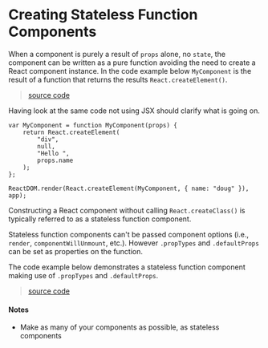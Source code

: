 # Creating Stateless Function Components

When a component is purely a result of `props` alone, no `state`, the component can be written as a pure function avoiding the need to create a React component instance. In the code example below `MyComponent` is the result of a function that returns the results `React.createElement()`.

> [source code](https://jsfiddle.net/5nzpxyuu/#tabs=js,result,html,resources)

Having look at the same code not using JSX should clarify what is going on.

```
var MyComponent = function MyComponent(props) {
	return React.createElement(
		"div",
		null,
		"Hello ",
		props.name
	);
};

ReactDOM.render(React.createElement(MyComponent, { name: "doug" }), app);
```

Constructing a React component without calling `React.createClass()` is typically referred to as a stateless function component.

Stateless function components can't be passed component options (i.e., `render`, `componentWillUnmount`, etc.). However `.propTypes` and `.defaultProps` can be set as properties on the function.

The code example below demonstrates a stateless function component making use of `.propTypes` and `.defaultProps`.

> [source code](https://jsfiddle.net/tpvjyp34/#tabs=js,result,html,resources)

#### Notes

* Make as many of your components as possible, as stateless components
